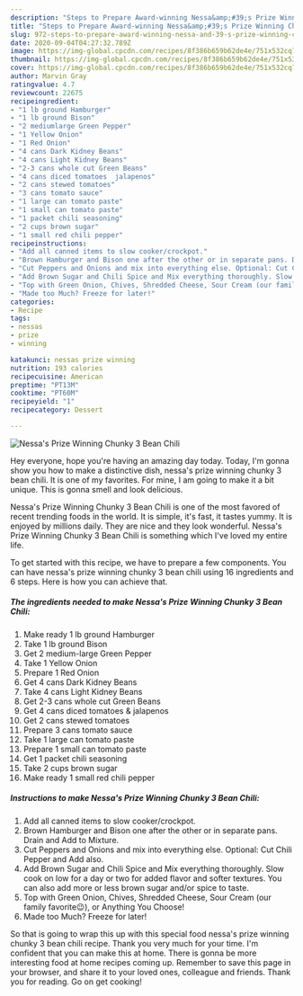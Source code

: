 ```yaml
---
description: "Steps to Prepare Award-winning Nessa&amp;#39;s Prize Winning Chunky 3 Bean Chili"
title: "Steps to Prepare Award-winning Nessa&amp;#39;s Prize Winning Chunky 3 Bean Chili"
slug: 972-steps-to-prepare-award-winning-nessa-and-39-s-prize-winning-chunky-3-bean-chili
date: 2020-09-04T04:27:32.789Z
image: https://img-global.cpcdn.com/recipes/8f386b659b62de4e/751x532cq70/nessas-prize-winning-chunky-3-bean-chili-recipe-main-photo.jpg
thumbnail: https://img-global.cpcdn.com/recipes/8f386b659b62de4e/751x532cq70/nessas-prize-winning-chunky-3-bean-chili-recipe-main-photo.jpg
cover: https://img-global.cpcdn.com/recipes/8f386b659b62de4e/751x532cq70/nessas-prize-winning-chunky-3-bean-chili-recipe-main-photo.jpg
author: Marvin Gray
ratingvalue: 4.7
reviewcount: 22675
recipeingredient:
- "1 lb ground Hamburger"
- "1 lb ground Bison"
- "2 mediumlarge Green Pepper"
- "1 Yellow Onion"
- "1 Red Onion"
- "4 cans Dark Kidney Beans"
- "4 cans Light Kidney Beans"
- "2-3 cans whole cut Green Beans"
- "4 cans diced tomatoes  jalapenos"
- "2 cans stewed tomatoes"
- "3 cans tomato sauce"
- "1 large can tomato paste"
- "1 small can tomato paste"
- "1 packet chili seasoning"
- "2 cups brown sugar"
- "1 small red chili pepper"
recipeinstructions:
- "Add all canned items to slow cooker/crockpot."
- "Brown Hamburger and Bison one after the other or in separate pans. Drain and Add to Mixture."
- "Cut Peppers and Onions and mix into everything else. Optional: Cut Chili Pepper and Add also."
- "Add Brown Sugar and Chili Spice and Mix everything thoroughly. Slow cook on low for a day or two for added flavor and softer textures. You can also add more or less brown sugar and/or spice to taste."
- "Top with Green Onion, Chives, Shredded Cheese, Sour Cream (our family favorite😉), or Anything You Choose!"
- "Made too Much? Freeze for later!"
categories:
- Recipe
tags:
- nessas
- prize
- winning

katakunci: nessas prize winning 
nutrition: 193 calories
recipecuisine: American
preptime: "PT13M"
cooktime: "PT60M"
recipeyield: "1"
recipecategory: Dessert

---
```



![Nessa&#39;s Prize Winning Chunky 3 Bean Chili](https://img-global.cpcdn.com/recipes/8f386b659b62de4e/751x532cq70/nessas-prize-winning-chunky-3-bean-chili-recipe-main-photo.jpg)

Hey everyone, hope you're having an amazing day today. Today, I'm gonna show you how to make a distinctive dish, nessa&#39;s prize winning chunky 3 bean chili. It is one of my favorites. For mine, I am going to make it a bit unique. This is gonna smell and look delicious.

Nessa&#39;s Prize Winning Chunky 3 Bean Chili is one of the most favored of recent trending foods in the world. It is simple, it's fast, it tastes yummy. It is enjoyed by millions daily. They are nice and they look wonderful. Nessa&#39;s Prize Winning Chunky 3 Bean Chili is something which I've loved my entire life.




To get started with this recipe, we have to prepare a few components. You can have nessa&#39;s prize winning chunky 3 bean chili using 16 ingredients and 6 steps. Here is how you can achieve that.

<!--inarticleads1-->

##### The ingredients needed to make Nessa&#39;s Prize Winning Chunky 3 Bean Chili:

1. Make ready 1 lb ground Hamburger
1. Take 1 lb ground Bison
1. Get 2 medium-large Green Pepper
1. Take 1 Yellow Onion
1. Prepare 1 Red Onion
1. Get 4 cans Dark Kidney Beans
1. Take 4 cans Light Kidney Beans
1. Get 2-3 cans whole cut Green Beans
1. Get 4 cans diced tomatoes &amp; jalapenos
1. Get 2 cans stewed tomatoes
1. Prepare 3 cans tomato sauce
1. Take 1 large can tomato paste
1. Prepare 1 small can tomato paste
1. Get 1 packet chili seasoning
1. Take 2 cups brown sugar
1. Make ready 1 small red chili pepper




<!--inarticleads2-->

##### Instructions to make Nessa&#39;s Prize Winning Chunky 3 Bean Chili:

1. Add all canned items to slow cooker/crockpot.
1. Brown Hamburger and Bison one after the other or in separate pans. Drain and Add to Mixture.
1. Cut Peppers and Onions and mix into everything else. Optional: Cut Chili Pepper and Add also.
1. Add Brown Sugar and Chili Spice and Mix everything thoroughly. Slow cook on low for a day or two for added flavor and softer textures. You can also add more or less brown sugar and/or spice to taste.
1. Top with Green Onion, Chives, Shredded Cheese, Sour Cream (our family favorite😉), or Anything You Choose!
1. Made too Much? Freeze for later!




So that is going to wrap this up with this special food nessa&#39;s prize winning chunky 3 bean chili recipe. Thank you very much for your time. I'm confident that you can make this at home. There is gonna be more interesting food at home recipes coming up. Remember to save this page in your browser, and share it to your loved ones, colleague and friends. Thank you for reading. Go on get cooking!
